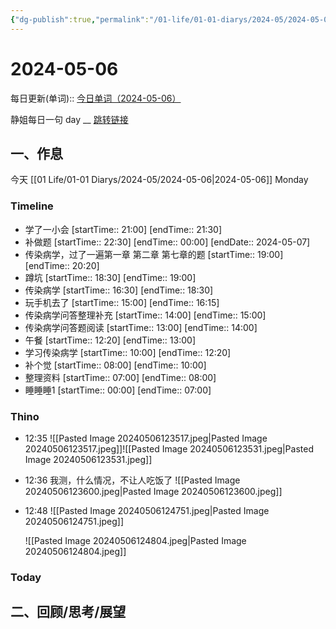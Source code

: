 ```yaml
---
{"dg-publish":true,"permalink":"/01-life/01-01-diarys/2024-05/2024-05-06/","tags":["Diary","10k原创"]}
---
```



# 2024-05-06
每日更新(单词)::
[今日单词（2024-05-06）](https://www.123pan.com/s/FckCjv-cjUUA.html)

静姐每日一句 day __
[跳转链接](https://www.123pan.com/FileView?fileId=5435933&shareKey=FckCjv-cjUUA&sharePwd=)


## 一、作息
今天 [[01 Life/01-01 Diarys/2024-05/2024-05-06\|2024-05-06]] Monday

### Timeline
-  学了一小会 [startTime:: 21:00]  [endTime:: 21:30]
-  补做题 [startTime:: 22:30]  [endTime:: 00:00]  [endDate:: 2024-05-07]
-  传染病学，过了一遍第一章 第二章 第七章的题 [startTime:: 19:00]  [endTime:: 20:20]
-  蹲坑 [startTime:: 18:30]  [endTime:: 19:00]
-  传染病学 [startTime:: 16:30]  [endTime:: 18:30]
-  玩手机去了 [startTime:: 15:00]  [endTime:: 16:15]
-  传染病学问答整理补充 [startTime:: 14:00]  [endTime:: 15:00]
-  传染病学问答题阅读 [startTime:: 13:00]  [endTime:: 14:00]
-  午餐 [startTime:: 12:20]  [endTime:: 13:00]
-  学习传染病学 [startTime:: 10:00]  [endTime:: 12:20]
-  补个觉 [startTime:: 08:00]  [endTime:: 10:00]
-  整理资料 [startTime:: 07:00]  [endTime:: 08:00]
-  睡睡睡1 [startTime:: 00:00]  [endTime:: 07:00]

### Thino
- 12:35 ![[Pasted Image 20240506123517.jpeg\|Pasted Image 20240506123517.jpeg]]![[Pasted Image 20240506123531.jpeg\|Pasted Image 20240506123531.jpeg]] 
- 12:36 
	我测，什么情况，不让人吃饭了
	![[Pasted Image 20240506123600.jpeg\|Pasted Image 20240506123600.jpeg]] 
- 12:48 
	![[Pasted Image 20240506124751.jpeg\|Pasted Image 20240506124751.jpeg]]
	
	![[Pasted Image 20240506124804.jpeg\|Pasted Image 20240506124804.jpeg]] 

### Today



## 二、回顾/思考/展望







